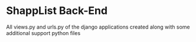# ShappList Back-End
All views.py and urls.py of the django applications created along with some additional support python files
